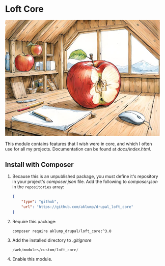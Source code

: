 # Loft Core

![Loft Core](images/loft_core.jpg)

This module contains features that I wish were in core, and which I often use for all my projects. Documentation can be found at _docs/index.html_.

##   Install with Composer

1. Because this is an unpublished package, you must define it's repository in
   your project's _composer.json_ file. Add the following to _composer.json_ in
   the `repositories` array:
   
    ```json
    {
        "type": "github",
        "url": "https://github.com/aklump/drupal_loft_core"
    }
    ```
1. Require this package:
   
    ```
    composer require aklump_drupal/loft_core:^3.0
    ```
1. Add the installed directory to _.gitignore_
   
   ```php
   /web/modules/custom/loft_core/
   ```

1. Enable this module.
